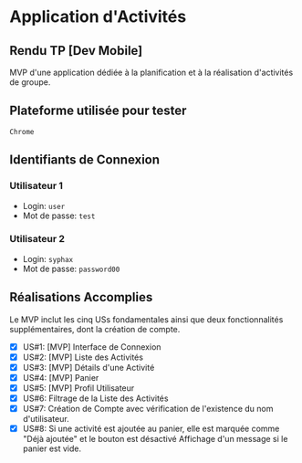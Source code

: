 # Application d'Activités
## Rendu TP [Dev Mobile]

MVP d'une application dédiée à la planification et à la réalisation d'activités de groupe.

## Plateforme utilisée pour tester

`Chrome`

## Identifiants de Connexion

### Utilisateur 1

- Login: `user`
- Mot de passe: `test`

### Utilisateur 2

- Login: `syphax`
- Mot de passe: `password00`

## Réalisations Accomplies

Le MVP inclut les cinq USs fondamentales ainsi que deux fonctionnalités supplémentaires, dont la création de compte.

- [x] US#1: [MVP] Interface de Connexion
- [x] US#2: [MVP] Liste des Activités
- [x] US#3: [MVP] Détails d'une Activité
- [x] US#4: [MVP] Panier
- [x] US#5: [MVP] Profil Utilisateur
- [x] US#6: Filtrage de la Liste des Activités
- [x] US#7: Création de Compte avec vérification de l'existence du nom d'utilisateur.
- [x] US#8: Si une activité est ajoutée au panier, elle est marquée comme "Déjà ajoutée" et le bouton est désactivé Affichage d'un message si le panier est vide.
